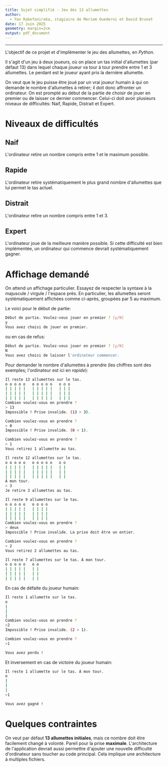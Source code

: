 ```yaml
---
title: Sujet simplifié - Jeu des 13 allumettes
author:
  - Yan Rabefaniraka, stagiaire de Meriem Ouederni et David Brunet
date: 17 Juin 2025
geometry: margin=2cm
output: pdf_document
---
```


---
L'objectif de ce projet et d'implémenter le jeu des allumettes, en *Python*.

Il s'agit d'un jeu à deux joueurs, où on place un tas initial d'allumettes (par défaut 13) dans lequel chaque joueur va tour à tour prendre entre 1 et 3 allumettes. Le perdant est le joueur ayant pris la dernière allumette.

On veut que le jeu puisse être joué par un vrai joueur humain à qui on demande le nombre d'allumettes à retirer; il doit donc affronter un ordinateur. On est prompté au début de la partie de choisir de jouer en premier ou de laisser ce dernier commencer. Celui-ci doit avoir plusieurs niveaux de difficultés: Naif, Rapide, Distrait et Expert.

# Niveaux de difficultés

## Naif

L'ordinateur retire un nombre compris entre 1 et le maximum possible.

## Rapide

L'ordinateur retire systématiquement le plus grand nombre d'allumettes que lui permet le tas actuel.

## Distrait

L'ordinateur retire un nombre compris entre 1 et 3.

## Expert

L'ordinateur joue de la meilleure manière possible. Si cette difficulté est bien implémentée, un ordinateur qui commence devrait systématiquement gagner.


# Affichage demandé

On attend un affichage particulier. Essayez de respecter la syntaxe à la majuscule / virgule / l'espace près. En particulier, les allumettes seront systématiquement affichées comme ci-après, groupées par 5 au maximum.

Le voici pour le début de partie:

```bash
Début de partie. Voulez-vous jouer en premier ? [y/N]
y
Vous avez choisi de jouer en premier.
```

ou en cas de refus:

```bash
Début de partie. Voulez-vous jouer en premier ? [y/N]
N
Vous avez choisi de laisser l'ordinateur commencer.
```

Pour demander le nombre d'allumettes à prendre (les chiffres sont des exemples; l'ordinateur est ici en *rapide*):

```bash
Il reste 13 allumettes sur le tas.
o o o o o   o o o o o   o o o
| | | | |   | | | | |   | | |
| | | | |   | | | | |   | | |
| | | | |   | | | | |   | | |
Combien voulez-vous en prendre ?
> 13
Impossible ! Prise invalide. (13 > 3).

Combien voulez-vous en prendre ?
> 0
Impossible ! Prise invalide. (0 < 1).

Combien voulez-vous en prendre ?
> 1
Vous retirez 1 allumette au tas.

Il reste 12 allumettes sur le tas.
o o o o o   o o o o o   o o
| | | | |   | | | | |   | |
| | | | |   | | | | |   | |
| | | | |   | | | | |   | |
À mon tour.
> 3
Je retire 3 allumettes au tas.

Il reste 9 allumettes sur le tas.
o o o o o   o o o o
| | | | |   | | | |
| | | | |   | | | |
| | | | |   | | | |
Combien voulez-vous en prendre ?
> deux
Impossible ! Prise invalide. La prise doit être un entier.

Combien voulez-vous en prendre ?
> 2
Vous retirez 2 allumettes au tas.

Il reste 7 allumettes sur le tas. À mon tour.
o o o o o   o o
| | | | |   | |
| | | | |   | |
| | | | |   | |
```

En cas de défaite du joueur humain:

```bash
Il reste 1 allumette sur le tas.
o
|
|
|
Combien voulez-vous en prendre ?
>2
Impossible ! Prise invalide. (2 > 1).

Combien voulez-vous en prendre ?
>1

Vous avez perdu !
```

Et inversement en cas de victoire du joueur humain:

```bash
Il reste 1 allumette sur le tas. À mon tour.
o
|
|
|
>1

Vous avez gagné !
```

# Quelques contraintes

On veut par défaut **13 allumettes initiales**, mais ce nombre doit être facilement changé à volonté. Pareil pour la prise **maximale**. L'architecture de l'application devrait aussi permettre d'ajouter une nouvelle difficulté d'ordinateur sans toucher au code principal. Cela implique une architecture à multiples fichiers.

